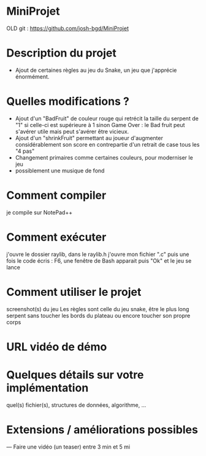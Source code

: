 # MiniProjet

OLD git : https://github.com/josh-bgd/MiniProjet

# Description du projet
- Ajout de certaines règles au jeu du Snake, un jeu que j'apprécie énormément.
# Quelles modifications ?
- Ajout d'un "BadFruit" de couleur rouge qui retrécit la taille du serpent de "1" si celle-ci est supérieure à 1 sinon Game Over : le Bad fruit peut s'avérer utile mais peut s'avérer être vicieux. 
- Ajout d'un "shrinkFruit" permettant au joueur d'augmenter considérablement son score en contrepartie d'un retrait de case tous les "4 pas"
- Changement primaires comme certaines couleurs, pour moderniser le jeu
- possiblement une musique de fond
# Comment compiler
je compile sur NotePad++
# Comment exécuter
j'ouvre le dossier raylib, dans le raylib.h j'ouvre mon fichier ".c" puis une fois le code écris : F6, une fenêtre de Bash apparait puis "Ok" et le jeu se lance 
# Comment utiliser le projet
screenshot(s) du jeu
Les règles sont celle du jeu snake, être le plus long serpent sans toucher les bords du plateau ou encore toucher son propre corps
# URL vidéo de démo
# Quelques détails sur votre implémentation
quel(s) fichier(s), structures de données, algorithme, ...
# Extensions / améliorations possibles
— Faire une vidéo (un teaser) entre 3 min et 5 mi
